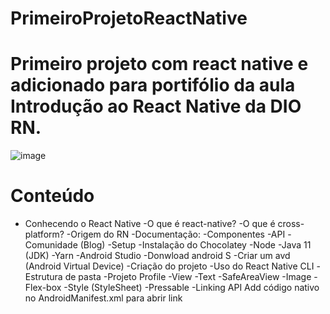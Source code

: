 # PrimeiroProjetoReactNative

# Primeiro projeto com react native e adicionado para portifólio da aula Introdução ao React Native da DIO RN.

![image](https://user-images.githubusercontent.com/80645214/174451786-f986180f-42b1-4634-82d5-385b1f921510.png)


# Conteúdo

- Conhecendo o React Native
   -O que é react-native?
   -O que é cross-platform?
   -Origem do RN
-Documentação:
  -Componentes
  -API
  -Comunidade (Blog)
-Setup
   -Instalação do Chocolatey
   -Node
   -Java 11 (JDK)
   -Yarn
   -Android Studio
       -Donwload android S
       -Criar um avd (Android Virtual Device)
 -Criação do projeto
     -Uso do React Native CLI
     -Estrutura de pasta
-Projeto Profile
     -View
     -Text
     -SafeAreaView
     -Image
     -Flex-box
     -Style (StyleSheet)
     -Pressable
     -Linking API
Add código nativo no AndroidManifest.xml para abrir link

